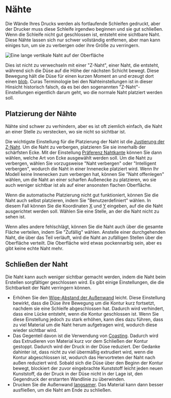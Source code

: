 Nähte
====
Die Wände Ihres Drucks werden als fortlaufende Schleifen gedruckt, aber der Drucker muss diese Schleife irgendwo beginnen und sie gut schließen. Wenn die Schleife nicht gut geschlossen ist, entsteht eine sichtbare Naht. Diese Nähte lassen sich nur schwer vollständig entfernen, aber man kann einiges tun, um sie zu verbergen oder ihre Größe zu verringern.

![Eine lange vertikale Naht auf der Oberfläche](../../../articles/images/seam.jpg)

Dies ist nicht zu verwechseln mit einer "Z-Naht", einer Naht, die entsteht, während sich die Düse auf die Höhe der nächsten Schicht bewegt. Diese Bewegung hält die Düse für einen kurzen Moment an und erzeugt dort einen [blob](blobs.md). Curas Terminologie bei den Nahteinstellungen ist in dieser Hinsicht historisch falsch, da es bei den sogenannten "Z-Naht"-Einstellungen eigentlich darum geht, wo die normale Naht platziert werden soll.

Platzierung der Nähte
----
Nähte sind schwer zu verhindern, aber es ist oft ziemlich einfach, die Naht an einer Stelle zu verstecken, wo sie nicht so sichtbar ist.

Die wichtigste Einstellung für die Platzierung der Naht ist die [Justierung der Z-Naht](../shell/z_seam_type.md). Um die Naht zu verbergen, platzieren Sie sie innerhalb der schärfsten Ecke. Mit der Einstellung [Präferenz Nahtkante](../shell/z_seam_corner.md) können Sie dann wählen, welche Art von Ecke ausgewählt werden soll. Um die Naht zu verbergen, wählen Sie vorzugsweise "Naht verbergen" oder "Intelligent verbergen", wodurch die Naht in einer Innenecke platziert wird. Wenn Ihr Modell keine Innenecken zum verbergen hat, können Sie "Naht offenlegen" wählen, um die Naht an einer scharfen Außenecke zu platzieren, wo sie auch weniger sichtbar ist als auf einer ansonsten flachen Oberfläche.

Wenn die automatische Platzierung nicht gut funktioniert, können Sie die Naht auch selbst platzieren, indem Sie "Benutzerdefiniert" wählen. In diesem Fall können Sie die Koordinaten [X](../shell/z_seam_x.md) und [Y](../shell/z_seam_y.md) eingeben, auf die die Naht ausgerichtet werden soll. Wählen Sie eine Stelle, an der die Naht nicht zu sehen ist.

Wenn alles andere fehlschlägt, können Sie die Naht auch über die gesamte Fläche verteilen, indem Sie "Zufällig" wählen. Anstelle einer durchgehenden Naht, die über das Teil verläuft, wird die Naht an zufälligen Stellen über die Oberfläche verteilt. Die Oberfläche wird etwas pockennarbig sein, aber es gibt keine echte Naht mehr.

Schließen der Naht
----
Die Naht kann auch weniger sichtbar gemacht werden, indem die Naht beim Erstellen sorgfältiger geschlossen wird. Es gibt einige Einstellungen, die die Sichtbarkeit der Naht verringern können.
* Erhöhen Sie den [Wipe-Abstand der Außenwand](../shell/wall_0_wipe_dist.md) leicht. Diese Einstellung bewirkt, dass die Düse ihre Bewegung um die Kontur kurz fortsetzt, nachdem sie eine Schleife abgeschlossen hat. Dadurch wird verhindert, dass eine Lücke entsteht, wenn die Kontur geschlossen ist. Wenn Sie diese Einstellung jedoch zu stark erhöhen, kann dies dazu führen, dass zu viel Material um die Naht herum aufgetragen wird, wodurch diese wieder sichtbar wird.
* Das Gegenteil davon ist die Verwendung von [Coasting](../experimental/coasting_enable.md). Dadurch wird das Extrudieren von Material kurz vor dem Schließen der Kontur gestoppt. Dadurch wird der Druck in der Düse reduziert. Der Gedanke dahinter ist, dass nicht zu viel übermäßig extrudiert wird, wenn die Kontur abgeschlossen ist, wodurch das Hervortreten der Naht nach außen reduziert wird. Sobald sich die Düse über den Beginn der Kontur bewegt, blockiert der zuvor eingebrachte Kunststoff leicht jeden neuen Kunststoff, da der Druck in der Düse nicht in der Lage ist, den Gegendruck der erstarrten Wandlinie zu überwinden.
* Drucken Sie die Außenwand [langsamer](../speed/speed_wall_0.md). Das Material kann dann besser ausfließen, um die Naht am Ende zu schließen.